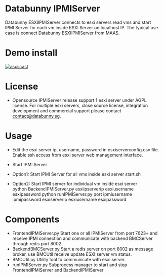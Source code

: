 # Databunny IPMIServer

Databunny ESXIIPMIServer connects to esxi servers read vms and start IPMI Server for each vm inside ESXI Server on localhost IP.
The typical use case is connect Databunny ESXIIPMIServer from MAAS.  

# Demo install

[![asciicast](https://asciinema.org/a/500145.png)]([https://asciinema.org/a/14](https://asciinema.org/a/500145?t=25&speed=4&theme=solarized-dark))


# License
- Opensource IPMIServer release support 1 esxi server under AGPL license. For multiple esxi servers, close source license, integration development and commercial support please contact contact@databunny.sg.

# Usage

- Edit the esxi server ip, username, password in esxiserverconfig.csv file.  Enable ssh access from esxi server web management interface. 

- Start IPMI Server

- Option1: Start IPMI Server for all vms inside esxi server
  start.sh 
- Option2: Start IPMI server for individual vm inside esxi server  
  python BackendIPMIServer.py esxiipserverip esxiusername esxipassword
  python runIPMIServer.py port ipmiusername ipmipassword esxiserverip esxiusername esxipassword

# Components
- FrontendIPMIServer.py 
Start one or all IPMIServer from port 7623+ and receive IPMI connection and communicate with backend BMCServer through redis port 8002
- BackendBMCServer.py 
Start a redis server on port 8002 as message broker, use BMCUtil receive update ESXI server vm status.
- BMCUtil.py 
Utility tool to communicate with esxi server.
- runIPMIServer.py
Subprocess manager to start and stop FrontendIPMIServer and BackendIPMIServer
 
